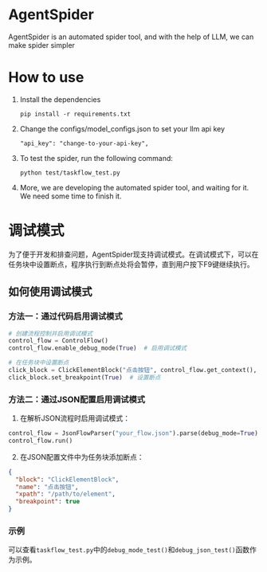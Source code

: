 # AgentSpider
AgentSpider is an automated spider tool, and with the help of LLM, we can make spider simpler

# How to use
1. Install the dependencies 
    
    ```pip install -r requirements.txt```
2. Change the configs/model_configs.json to set your llm api key
    
    ```"api_key": "change-to-your-api-key",```
3. To test the spider, run the following command:
    
    ```python test/taskflow_test.py```
4. More, we are developing the automated spider tool, and waiting for it. We need some time to finish it. 

# 调试模式

为了便于开发和排查问题，AgentSpider现支持调试模式。在调试模式下，可以在任务块中设置断点，程序执行到断点处将会暂停，直到用户按下F9键继续执行。

## 如何使用调试模式

### 方法一：通过代码启用调试模式

```python
# 创建流程控制并启用调试模式
control_flow = ControlFlow()
control_flow.enable_debug_mode(True)  # 启用调试模式

# 在任务块中设置断点
click_block = ClickElementBlock("点击按钮", control_flow.get_context(), xpath)
click_block.set_breakpoint(True)  # 设置断点
```

### 方法二：通过JSON配置启用调试模式

1. 在解析JSON流程时启用调试模式：

```python
control_flow = JsonFlowParser("your_flow.json").parse(debug_mode=True)
control_flow.run()
```

2. 在JSON配置文件中为任务块添加断点：

```json
{
  "block": "ClickElementBlock",
  "name": "点击按钮",
  "xpath": "/path/to/element",
  "breakpoint": true
}
```

### 示例

可以查看`taskflow_test.py`中的`debug_mode_test()`和`debug_json_test()`函数作为示例。 
